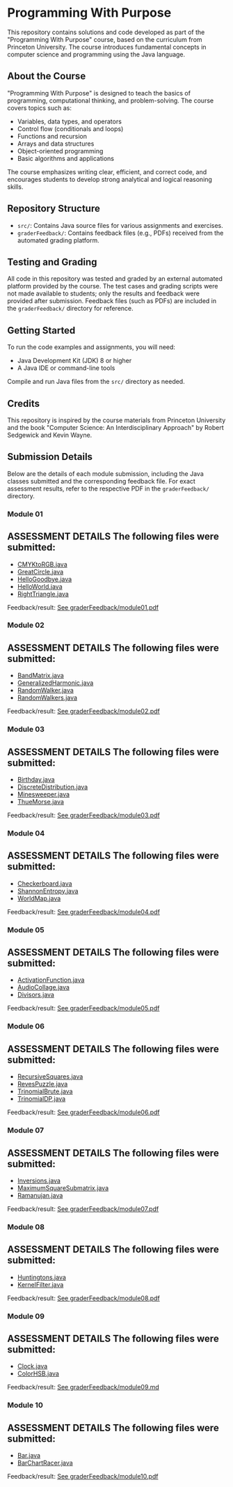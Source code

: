 # Programming With Purpose

This repository contains solutions and code developed as part of the "Programming With Purpose" course, based on the curriculum from Princeton University. The course introduces fundamental concepts in computer science and programming using the Java language.

## About the Course
"Programming With Purpose" is designed to teach the basics of programming, computational thinking, and problem-solving. The course covers topics such as:

- Variables, data types, and operators
- Control flow (conditionals and loops)
- Functions and recursion
- Arrays and data structures
- Object-oriented programming
- Basic algorithms and applications

The course emphasizes writing clear, efficient, and correct code, and encourages students to develop strong analytical and logical reasoning skills.

## Repository Structure
- `src/`: Contains Java source files for various assignments and exercises.
- `graderFeedback/`: Contains feedback files (e.g., PDFs) received from the automated grading platform.

## Testing and Grading
All code in this repository was tested and graded by an external automated platform provided by the course. The test cases and grading scripts were not made available to students; only the results and feedback were provided after submission. Feedback files (such as PDFs) are included in the `graderFeedback/` directory for reference.

## Getting Started
To run the code examples and assignments, you will need:
- Java Development Kit (JDK) 8 or higher
- A Java IDE or command-line tools

Compile and run Java files from the `src/` directory as needed.

## Credits
This repository is inspired by the course materials from Princeton University and the book "Computer Science: An Interdisciplinary Approach" by Robert Sedgewick and Kevin Wayne.

## Submission Details
Below are the details of each module submission, including the Java classes submitted and the corresponding feedback file. For exact assessment results, refer to the respective PDF in the `graderFeedback/` directory.

### Module 01
**ASSESSMENT DETAILS**
The following files were submitted:
----------------------------------
- [CMYKtoRGB.java](https://github.com/Val-Cantarelli/ProgrammingWithPurpose/blob/main/src/CMYKtoRGB.java)
- [GreatCircle.java](https://github.com/Val-Cantarelli/ProgrammingWithPurpose/blob/main/src/GreatCircle.java)
- [HelloGoodbye.java](https://github.com/Val-Cantarelli/ProgrammingWithPurpose/blob/main/src/HelloGoodbye.java)
- [HelloWorld.java](https://github.com/Val-Cantarelli/ProgrammingWithPurpose/blob/main/src/HelloWorld.java)
- [RightTriangle.java](https://github.com/Val-Cantarelli/ProgrammingWithPurpose/blob/main/src/RightTriangle.java)

Feedback/result: [See graderFeedback/module01.pdf](graderFeedback/module01.pdf)

### Module 02
**ASSESSMENT DETAILS**
The following files were submitted:
----------------------------------
- [BandMatrix.java](https://github.com/Val-Cantarelli/ProgrammingWithPurpose/blob/main/src/BandMatrix.java)
- [GeneralizedHarmonic.java](https://github.com/Val-Cantarelli/ProgrammingWithPurpose/blob/main/src/GeneralizedHarmonic.java)
- [RandomWalker.java](https://github.com/Val-Cantarelli/ProgrammingWithPurpose/blob/main/src/RandomWalker.java)
- [RandomWalkers.java](https://github.com/Val-Cantarelli/ProgrammingWithPurpose/blob/main/src/RandomWalkers.java)

Feedback/result: [See graderFeedback/module02.pdf](graderFeedback/module02.pdf)

### Module 03
**ASSESSMENT DETAILS**
The following files were submitted:
----------------------------------
- [Birthday.java](https://github.com/Val-Cantarelli/ProgrammingWithPurpose/blob/main/src/Birthday.java)
- [DiscreteDistribution.java](https://github.com/Val-Cantarelli/ProgrammingWithPurpose/blob/main/src/DiscreteDistribution.java)
- [Minesweeper.java](https://github.com/Val-Cantarelli/ProgrammingWithPurpose/blob/main/src/Minesweeper.java)
- [ThueMorse.java](https://github.com/Val-Cantarelli/ProgrammingWithPurpose/blob/main/src/ThueMorse.java)

Feedback/result: [See graderFeedback/module03.pdf](graderFeedback/module03.pdf)

### Module 04
**ASSESSMENT DETAILS**
The following files were submitted:
----------------------------------
- [Checkerboard.java](https://github.com/Val-Cantarelli/ProgrammingWithPurpose/blob/main/src/Checkerboard.java)
- [ShannonEntropy.java](https://github.com/Val-Cantarelli/ProgrammingWithPurpose/blob/main/src/ShannonEntropy.java)
- [WorldMap.java](https://github.com/Val-Cantarelli/ProgrammingWithPurpose/blob/main/src/WorldMap.java)

Feedback/result: [See graderFeedback/module04.pdf](graderFeedback/module04.pdf)

### Module 05
**ASSESSMENT DETAILS**
The following files were submitted:
----------------------------------
- [ActivationFunction.java](https://github.com/Val-Cantarelli/ProgrammingWithPurpose/blob/main/src/ActivationFunction.java)
- [AudioCollage.java](https://github.com/Val-Cantarelli/ProgrammingWithPurpose/blob/main/src/AudioCollage.java)
- [Divisors.java](https://github.com/Val-Cantarelli/ProgrammingWithPurpose/blob/main/src/Divisors.java)

Feedback/result: [See graderFeedback/module05.pdf](graderFeedback/module05.pdf)

### Module 06
**ASSESSMENT DETAILS**
The following files were submitted:
----------------------------------
- [RecursiveSquares.java](https://github.com/Val-Cantarelli/ProgrammingWithPurpose/blob/main/src/RecursiveSquares.java)
- [RevesPuzzle.java](https://github.com/Val-Cantarelli/ProgrammingWithPurpose/blob/main/src/RevesPuzzle.java)
- [TrinomialBrute.java](https://github.com/Val-Cantarelli/ProgrammingWithPurpose/blob/main/src/TrinomialBrute.java)
- [TrinomialDP.java](https://github.com/Val-Cantarelli/ProgrammingWithPurpose/blob/main/src/TrinomialDP.java)

Feedback/result: [See graderFeedback/module06.pdf](graderFeedback/module06.pdf)

### Module 07
**ASSESSMENT DETAILS**
The following files were submitted:
----------------------------------
- [Inversions.java](https://github.com/Val-Cantarelli/ProgrammingWithPurpose/blob/main/src/Inversions.java)
- [MaximumSquareSubmatrix.java](https://github.com/Val-Cantarelli/ProgrammingWithPurpose/blob/main/src/MaximumSquareSubmatrix.java)
- [Ramanujan.java](https://github.com/Val-Cantarelli/ProgrammingWithPurpose/blob/main/src/Ramanujan.java)

Feedback/result: [See graderFeedback/module07.pdf](graderFeedback/module07.pdf)

### Module 08
**ASSESSMENT DETAILS**
The following files were submitted:
----------------------------------
- [Huntingtons.java](https://github.com/Val-Cantarelli/ProgrammingWithPurpose/blob/main/src/Huntingtons.java)
- [KernelFilter.java](https://github.com/Val-Cantarelli/ProgrammingWithPurpose/blob/main/src/KernelFilter.java)

Feedback/result: [See graderFeedback/module08.pdf](graderFeedback/module08.pdf)

### Module 09
**ASSESSMENT DETAILS**
The following files were submitted:
----------------------------------
- [Clock.java](https://github.com/Val-Cantarelli/ProgrammingWithPurpose/blob/main/src/Clock.java)
- [ColorHSB.java](https://github.com/Val-Cantarelli/ProgrammingWithPurpose/blob/main/src/ColorHSB.java)

Feedback/result: [See graderFeedback/module09.md](graderFeedback/module09.md)

### Module 10
**ASSESSMENT DETAILS**
The following files were submitted:
----------------------------------
- [Bar.java](https://github.com/Val-Cantarelli/ProgrammingWithPurpose/blob/main/src/Bar.java)
- [BarChartRacer.java](https://github.com/Val-Cantarelli/ProgrammingWithPurpose/blob/main/src/BarChartRacer.java)

Feedback/result: [See graderFeedback/module10.pdf](graderFeedback/module10.pdf)
